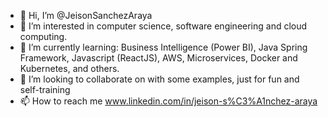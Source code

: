 - 👋 Hi, I’m @JeisonSanchezAraya
- 👀 I’m interested in computer science, software engineering and cloud computing.
- 🌱 I’m currently learning: Business Intelligence (Power BI), Java Spring Framework, Javascript (ReactJS), AWS, Microservices, Docker and Kubernetes, and others.
- 💞️ I’m looking to collaborate on with some examples, just for fun and self-training
- 📫 How to reach me www.linkedin.com/in/jeison-s%C3%A1nchez-araya

<!---
JeisonSanchezAraya/JeisonSanchezAraya is a ✨ special ✨ repository because its `README.md` (this file) appears on your GitHub profile.
You can click the Preview link to take a look at your changes.
--->
